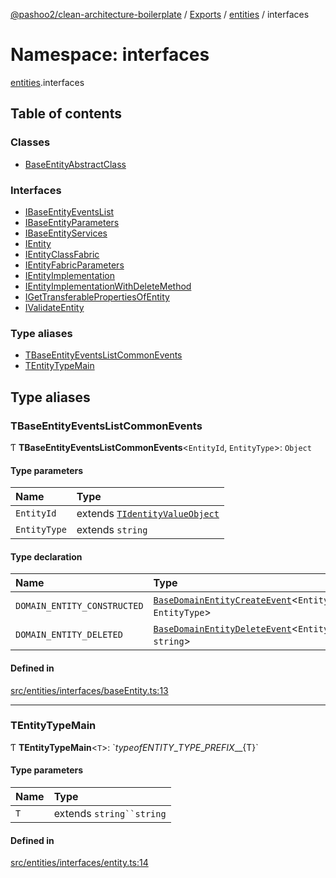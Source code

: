 [@pashoo2/clean-architecture-boilerplate](../README.md) / [Exports](../modules.md) / [entities](entities.md) / interfaces

# Namespace: interfaces

[entities](entities.md).interfaces

## Table of contents

### Classes

- [BaseEntityAbstractClass](../classes/entities.interfaces.baseentityabstractclass.md)

### Interfaces

- [IBaseEntityEventsList](../interfaces/entities.interfaces.ibaseentityeventslist.md)
- [IBaseEntityParameters](../interfaces/entities.interfaces.ibaseentityparameters.md)
- [IBaseEntityServices](../interfaces/entities.interfaces.ibaseentityservices.md)
- [IEntity](../interfaces/entities.interfaces.ientity.md)
- [IEntityClassFabric](../interfaces/entities.interfaces.ientityclassfabric.md)
- [IEntityFabricParameters](../interfaces/entities.interfaces.ientityfabricparameters.md)
- [IEntityImplementation](../interfaces/entities.interfaces.ientityimplementation.md)
- [IEntityImplementationWithDeleteMethod](../interfaces/entities.interfaces.ientityimplementationwithdeletemethod.md)
- [IGetTransferablePropertiesOfEntity](../interfaces/entities.interfaces.igettransferablepropertiesofentity.md)
- [IValidateEntity](../interfaces/entities.interfaces.ivalidateentity.md)

### Type aliases

- [TBaseEntityEventsListCommonEvents](entities.interfaces.md#tbaseentityeventslistcommonevents)
- [TEntityTypeMain](entities.interfaces.md#tentitytypemain)

## Type aliases

### TBaseEntityEventsListCommonEvents

Ƭ **TBaseEntityEventsListCommonEvents**<`EntityId`, `EntityType`\>: `Object`

#### Type parameters

| Name | Type |
| :------ | :------ |
| `EntityId` | extends [`TIdentityValueObject`](valueobject.interfaces.md#tidentityvalueobject) |
| `EntityType` | extends `string` |

#### Type declaration

| Name | Type |
| :------ | :------ |
| `DOMAIN_ENTITY_CONSTRUCTED` | [`BaseDomainEntityCreateEvent`](../classes/events.classes.basedomainentitycreateevent.md)<`EntityId`, `EntityType`\> |
| `DOMAIN_ENTITY_DELETED` | [`BaseDomainEntityDeleteEvent`](../classes/events.classes.basedomainentitydeleteevent.md)<`EntityId`, `string`\> |

#### Defined in

[src/entities/interfaces/baseEntity.ts:13](https://github.com/pashoo2/clean-architecture-boilerplate/blob/4202db5/src/entities/interfaces/baseEntity.ts#L13)

___

### TEntityTypeMain

Ƭ **TEntityTypeMain**<`T`\>: \`${typeof ENTITY\_TYPE\_PREFIX}\_\_${T}\`

#### Type parameters

| Name | Type |
| :------ | :------ |
| `T` | extends `string``string` |

#### Defined in

[src/entities/interfaces/entity.ts:14](https://github.com/pashoo2/clean-architecture-boilerplate/blob/4202db5/src/entities/interfaces/entity.ts#L14)
